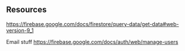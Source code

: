 ## Resources 

https://firebase.google.com/docs/firestore/query-data/get-data#web-version-9_1

Email stuff 
https://firebase.google.com/docs/auth/web/manage-users